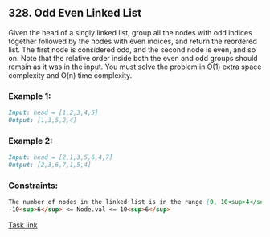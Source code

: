 ## 328. Odd Even Linked List

Given the head of a singly linked list, group all the nodes with odd indices together followed by the nodes with even indices, and return the reordered list.
The first node is considered odd, and the second node is even, and so on.
Note that the relative order inside both the even and odd groups should remain as it was in the input.
You must solve the problem in O(1) extra space complexity and O(n) time complexity.

### Example 1:
```markdown
Input: head = [1,2,3,4,5]
Output: [1,3,5,2,4]
```

### Example 2:
```markdown
Input: head = [2,1,3,5,6,4,7]
Output: [2,3,6,7,1,5,4]
```

### Constraints:
```markdown
The number of nodes in the linked list is in the range [0, 10<sup>4</sup>].
-10<sup>6</sup> <= Node.val <= 10<sup>6</sup>
```

[Task link](https://leetcode.com/problems/odd-even-linked-list/)